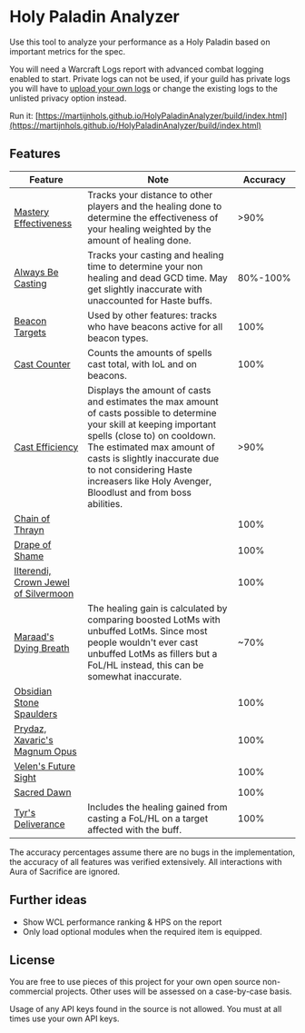 # Holy Paladin Analyzer

Use this tool to analyze your performance as a Holy Paladin based on important metrics for the spec.

You will need a Warcraft Logs report with advanced combat logging enabled to start. Private logs can not be used, if your guild has private logs you will have to [upload your own logs](https://www.warcraftlogs.com/help/start/) or change the existing logs to the unlisted privacy option instead.

Run it: [https://martijnhols.github.io/HolyPaladinAnalyzer/build/index.html](https://martijnhols.github.io/HolyPaladinAnalyzer/build/index.html)

## Features
| Feature | Note | Accuracy |
| --- | --- | --- |
| [Mastery Effectiveness](https://github.com/MartijnHols/HolyPaladinAnalyzer/blob/master/src/Main/Parser/Modules/Features/MasteryEffectiveness.js) | Tracks your distance to other players and the healing done to determine the effectiveness of your healing weighted by the amount of healing done. | >90% |
| [Always Be Casting](https://github.com/MartijnHols/HolyPaladinAnalyzer/blob/master/src/Main/Parser/Modules/Features/AlwaysBeCasting.js) | Tracks your casting and healing time to determine your non healing and dead GCD time. May get slightly inaccurate with unaccounted for Haste buffs. | 80%-100% |
| [Beacon Targets](https://github.com/MartijnHols/HolyPaladinAnalyzer/blob/master/src/Main/Parser/Modules/PaladinCore/BeaconTargets.js) | Used by other features: tracks who have beacons active for all beacon types. | 100% |
| [Cast Counter](https://github.com/MartijnHols/HolyPaladinAnalyzer/blob/master/src/Main/Parser/Modules/Core/CastCounter.js) | Counts the amounts of spells cast total, with IoL and on beacons. | 100% |
| [Cast Efficiency](https://github.com/MartijnHols/HolyPaladinAnalyzer/blob/master/src/Main/CastEfficiency.js) | Displays the amount of casts and estimates the max amount of casts possible to determine your skill at keeping important spells (close to) on cooldown. The estimated max amount of casts is slightly inaccurate due to not considering Haste increasers like Holy Avenger, Bloodlust and from boss abilities. | >90% |
| [Chain of Thrayn](https://github.com/MartijnHols/HolyPaladinAnalyzer/blob/master/src/Main/Parser/Modules/Legendaries/ChainOfThrayn.js) |  | 100% |
| [Drape of Shame](https://github.com/MartijnHols/HolyPaladinAnalyzer/blob/master/src/Main/Parser/Modules/Legendaries/DrapeOfShame.js) |  | 100% |
| [Ilterendi, Crown Jewel of Silvermoon](https://github.com/MartijnHols/HolyPaladinAnalyzer/blob/master/src/Main/Parser/Modules/Legendaries/Ilterendi.js) |  | 100% |
| [Maraad's Dying Breath](https://github.com/MartijnHols/HolyPaladinAnalyzer/blob/master/src/Main/Parser/Modules/Legendaries/MaraadsDyingBreath.js) | The healing gain is calculated by comparing boosted LotMs with unbuffed LotMs. Since most people wouldn't ever cast unbuffed LotMs as fillers but a FoL/HL instead, this can be somewhat inaccurate. | ~70% |
| [Obsidian Stone Spaulders](https://github.com/MartijnHols/HolyPaladinAnalyzer/blob/master/src/Main/Parser/Modules/Legendaries/ObsidianStoneSpaulders.js) | | 100% |
| [Prydaz, Xavaric's Magnum Opus](https://github.com/MartijnHols/HolyPaladinAnalyzer/blob/master/src/Main/Parser/Modules/Legendaries/Prydaz.js) | | 100% |
| [Velen's Future Sight](https://github.com/MartijnHols/HolyPaladinAnalyzer/blob/master/src/Main/Parser/Modules/Legendaries/Velens.js) | | 100% |
| [Sacred Dawn](https://github.com/MartijnHols/HolyPaladinAnalyzer/blob/master/src/Main/Parser/Modules/Features/SacredDawn.js) | | 100% |
| [Tyr's Deliverance](https://github.com/MartijnHols/HolyPaladinAnalyzer/blob/master/src/Main/Parser/Modules/Features/TyrsDeliverance.js) | Includes the healing gained from casting a FoL/HL on a target affected with the buff. | 100% |

The accuracy percentages assume there are no bugs in the implementation, the accuracy of all features was verified extensively. All interactions with Aura of Sacrifice are ignored.

## Further ideas

 * Show WCL performance ranking & HPS on the report
 * Only load optional modules when the required item is equipped.

## License

You are free to use pieces of this project for your own open source non-commercial projects. Other uses will be assessed on a case-by-case basis.

Usage of any API keys found in the source is not allowed. You must at all times use your own API keys.
